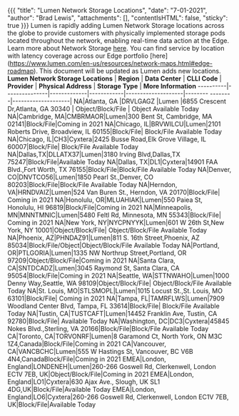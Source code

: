 {{{
  "title": "Lumen Network Storage Locations",
  "date": "7-01-2021",
  "author": "Brad Lewis",
  "attachments": [],
  "contentIsHTML": false,
  "sticky": true
}}}
Lumen is rapidly adding Lumen Network Storage locations across the globe to provide
customers with physically implemented storage pods located throughout the network, 
enabling real-time data action at the Edge.
Learn more about Network Storage [here](/lumen-network-storage/).
You can find service by location with latency coverage across our Edge portfolio 
[here] (https://www.lumen.com/en-us/resources/network-maps.html#edge-roadmap).
This document will be updated as Lumen adds new locations.
**Lumen Network Storage Locations** | **Region** | **Data Center** | **CLLI Code** | **Provider** | **Physical Address** | 
**Storage Type** | **More Information** 
----------|---------------|-------------|------------|--------------------|--------
--------|--------------------|
NA|Atlanta, GA |DRVLGAGZ |Lumen |6855 Crescent Dr,Atlanta, GA 30340 | Object/Block/File | 
Object Available Today
NA|Cambridge, MA|CMBRMAOR|Lumen|300 Bent St, Cambridge, MA 02141|Block/File|Coming in 2021
NA|Chicago, IL|BRVWILCU|Lumen|2101 Roberts Drive, Broadview, IL 60155|Block/File|
Block/File Available Today
NA|Chicago, IL|CH3|Cyxtera|2425 Busse Road,Elk Grove Village, IL 60007|Block/File|
Block/File Available Today
NA|Dallas,TX|DLLATX37|Lumen|3180 Irving Blvd,Dallas,TX 75247|Block/File|Available Today
NA|Dallas, TX|DL1|Cyxtera|14901 FAA Blvd.,Fort Worth, TX 
76155|Block/File|Block/File Available Today
NA|Denver, CO|DNVTCO56|Lumen|1850 Pearl St.,Denver, CO 80203|Block/File|Block/File 
Available Today
NA|Herndon, VA|HRNDVAIZ|Lumen|524 Van Buren St., Herndon, VA 20170|Block/File|
Coming in 2021
NA|Honolulu, OR|MLUAHIAK|Lumen|550 Paiea St, Honolulu, HI 96819|Block/File|Coming in 2021
NA|Minneapolis, MN|MNNTMNIC|Lumen|5480 Feltl Rd, Minnesota, MN 55343|Block/File|
Coming in 2021
NA|New York, NY|NYCPNYYK|Lumen|601 W 26th St,New York, NY 10001|Object/Block/File|
Object/Block/File Available Today
NA|Phoenix, AZ|PHNDAZ91|Lumen|811 S. 16th Street,Phoenix, AZ 
85034|Block/File/Object|Object/Block/File Available Today
NA|Portland, OR|PTLGORIA|Lumen|1335 NW Northrup Street,Portland, OR 
97209|Object/Block/File|Coming in 2021
NA|Santa Clara, CA|SNTDCADZ|Lumen|3045 Raymond St, Santa Clara, CA 
95054|Block/File|Coming in 2021
NA|Seattle, WA|STTNWAHO|Lumen|1000 Denny Way,Seattle, WA 98109|Object/Block/File|
Object/Block/File Available Today
NA|St. Louis, MO|STLSMOPL|Lumen|1015 Locust St.,St. Louis, MO 63101|Block/File|
Coming in 2021
NA|Tampa, FL|TAMRFLWS|Lumen|7909 Woodland Center Blvd, Tampa, FL 33614|Block/File|
Block/File Available Today
NA|Tustin, CA|TUSTCAFT|Lumen|14452 Franklin Ave, Tustin, CA 92780|Block/File|
Available Today
NA|Washington, DC|DC3|Cyxtera|45845 Nokes Blvd.,Sterling, VA 20166|Block/File|Block/File Available Today
CA|Toronto, CA|TORVONRF|Lumen|8 Garamond Ct, North York, ON M3C 1Z4,Canada|Block/File|Coming in 2021
CA|Vancouver, CA|VANCBCHC|Lumen|555 W Hastings St, Vancouver, BC V6B 4N4,CanadaBlock/File|Coming in 2021
EMEA|London, England|LONDENEH|Lumen|260-266 Goswell Rd, Clerkenwell, London EC1V 7EB, UK|Object/Block/File|Coming in 2021
EMEA|London, England|LO1|Cyxtera|630 Ajax Ave., Slough, UK SL1 4DG,UK|Block/File|Available Today
EMEA|London, England|LO6|Cyxtera|260-266 Goswell Rd, Clerkenwell, London EC1V 7EB, UK|Block/File|Available Today